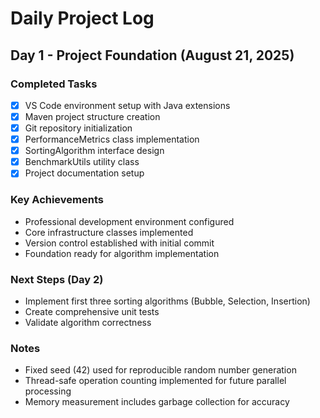 # Daily Project Log

## Day 1 - Project Foundation (August 21, 2025)

### Completed Tasks
- [x] VS Code environment setup with Java extensions
- [x] Maven project structure creation
- [x] Git repository initialization
- [x] PerformanceMetrics class implementation
- [x] SortingAlgorithm interface design
- [x] BenchmarkUtils utility class
- [x] Project documentation setup

### Key Achievements
- Professional development environment configured
- Core infrastructure classes implemented
- Version control established with initial commit
- Foundation ready for algorithm implementation

### Next Steps (Day 2)
- Implement first three sorting algorithms (Bubble, Selection, Insertion)
- Create comprehensive unit tests
- Validate algorithm correctness

### Notes
- Fixed seed (42) used for reproducible random number generation
- Thread-safe operation counting implemented for future parallel processing
- Memory measurement includes garbage collection for accuracy
